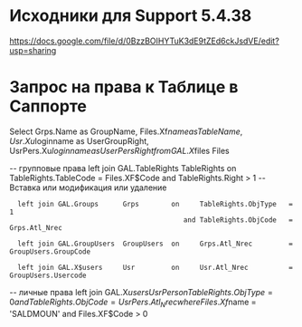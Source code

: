 # Исходники для Support 5.4.38 #

https://docs.google.com/file/d/0BzzBOIHYTuK3dE9tZEd6ckJsdVE/edit?usp=sharing

# Запрос на права к Таблице в Саппорте #

Select Grps.Name as GroupName, Files.Xf$name as TableName, Usr.Xu$loginname as UserGroupRight, UsrPers.Xu$loginname as UserPersRight
 from 
      GAL.X$files     Files
         
-- групповые права
      left join GAL.TableRights TableRights on     TableRights.TableCode = Files.XF$Code
                                               and TableRights.Right     > 1                     --  Вставка или модификация или удаление                          
      
      left join GAL.Groups      Grps        on     TableRights.ObjType   = 1 
                                               and TableRights.ObjCode   = Grps.Atl_Nrec
      
      left join GAL.GroupUsers  GroupUsers  on     Grps.Atl_Nrec         = GroupUsers.GroupCode 
 
      left join GAL.X$users     Usr         on     Usr.Atl_Nrec          = GroupUsers.Usercode


-- личные права
      left join GAL.X$users     UsrPers     on     TableRights.ObjType   = 0 
                                               and TableRights.ObjCode   = UsrPers.Atl_Nrec
  where 
        Files.Xf$name          = 'SALDMOUN'
    and Files.XF$Code          > 0
